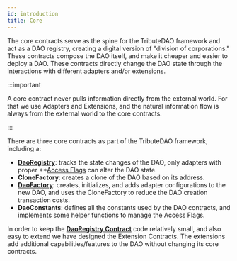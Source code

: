 ```yaml
---
id: introduction
title: Core
---
```


The core contracts serve as the spine for the TributeDAO framework and act as a DAO registry, creating a digital version of "division of corporations." These contracts compose the DAO itself, and make it cheaper and easier to deploy a DAO. These contracts directly change the DAO state through the interactions with different adapters and/or extensions.

:::important

A core contract never pulls information directly from the external world. For that we use Adapters and Extensions, and the natural information flow is always from the external world to the core contracts.

:::

There are three core contracts as part of the TributeDAO framework, including a:

- **[DaoRegistry](/docs/contracts/core/dao-registry)**: tracks the state changes of the DAO, only adapters with proper \*\*[Access Flags](#access-control-layer) can alter the DAO state.
- **CloneFactory**: creates a clone of the DAO based on its address.
- **[DaoFactory](/docs/contracts/core/dao-factory)**: creates, initializes, and adds adapter configurations to the new DAO, and uses the CloneFactory to reduce the DAO creation transaction costs.
- **DaoConstants**: defines all the constants used by the DAO contracts, and implements some helper functions to manage the Access Flags.

In order to keep the **[DaoRegistry Contract](/docs/contracts/core/dao-registry)** code relatively small, and also easy to extend we have designed the Extension Contracts. The extensions add additional capabilities/features to the DAO without changing its core contracts.
